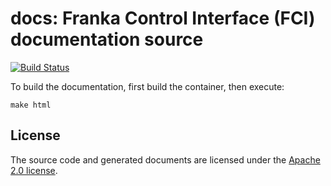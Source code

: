 # docs: Franka Control Interface (FCI) documentation source

[![Build Status][travis-status]][travis]

To build the documentation, first build the container, then execute:
    
    make html

## License

The source code and generated documents are licensed under the [Apache 2.0 license][apache-2.0].

[apache-2.0]: https://www.apache.org/licenses/LICENSE-2.0.html
[travis-status]: https://travis-ci.org/frankaemika/docs.svg?branch=master
[travis]: https://travis-ci.org/frankaemika/docs

